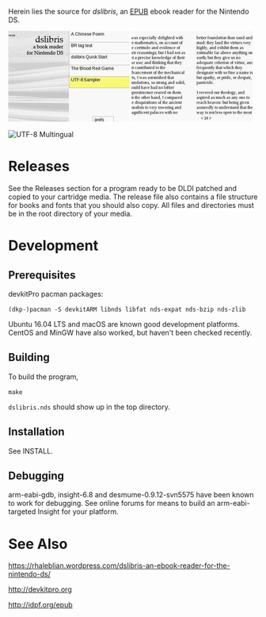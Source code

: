 Herein lies the source for *dslibris*, an [EPUB](http://idpf.org/epub)
ebook reader for the Nintendo DS.

![Startup Screen](etc/2.jpeg)
![A Sample (Left and Right) Page](etc/2-2.jpeg)

![UTF-8 Multingual](http://rhaleblian.files.wordpress.com/2007/09/utf8.png)

# Releases

See the Releases section for a program ready to be DLDI patched and copied to your cartridge media. The release file also contains a file structure for books and fonts that you should also copy. All files and directories must be in the root directory of your media.

# Development

## Prerequisites

devkitPro pacman packages:

    (dkp-)pacman -S devkitARM libnds libfat nds-expat nds-bzip nds-zlib

Ubuntu 16.04 LTS and macOS are known good development platforms. CentOS and MinGW have also worked, but haven't been checked recently.

## Building

To build the program,

```shell
make
```

`dslibris.nds` should show up in the top directory.

## Installation

See INSTALL.

## Debugging

arm-eabi-gdb, insight-6.8 and desmume-0.9.12-svn5575 have been known to work for debugging. See online forums for means to build an arm-eabi-targeted Insight for your platform.

# See Also

https://rhaleblian.wordpress.com/dslibris-an-ebook-reader-for-the-nintendo-ds/

http://devkitpro.org

http://idpf.org/epub
